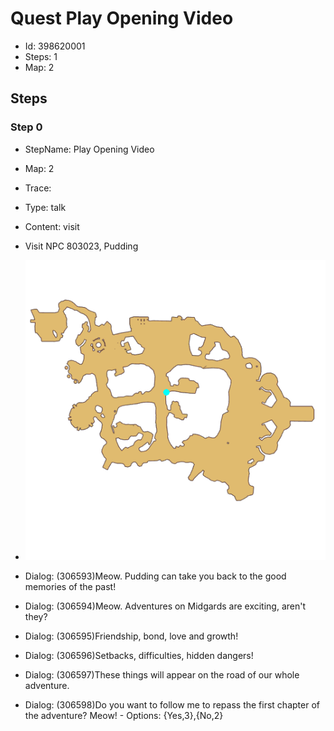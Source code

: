 # Quest Play Opening Video

- Id: 398620001
- Steps: 1
- Map: 2

## Steps

### Step 0
- StepName:  Play Opening Video
- Map:  2
- Trace:  
- Type:  talk
- Content:  visit
- Visit NPC 803023, Pudding

- ![images/398620001_0.png](images/398620001_0.png)
- Dialog: (306593)Meow. Pudding can take you back to the good memories of the past!
- Dialog: (306594)Meow. Adventures on Midgards are exciting, aren't they?
- Dialog: (306595)Friendship, bond, love and growth!
- Dialog: (306596)Setbacks, difficulties, hidden dangers!
- Dialog: (306597)These things will appear on the road of our whole adventure.
- Dialog: (306598)Do you want to follow me to repass the first chapter of the adventure? Meow! - Options: {Yes,3},{No,2}



